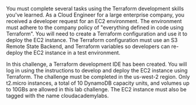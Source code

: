 You must complete several tasks using the Terraform development skills you've learned. As a Cloud Engineer for a large enterprise company, you received a developer request for an EC2 environment. The environment must adhere to the company policy of "everything defined in code using Terraform". You will need to create a Terraform configuration and use it to deploy the EC2 instance. The Terraform configuration must use an S3 Remote State Backend, and Terraform variables so developers can re-deploy the EC2 instance in a test environment.

 

In this challenge, a Terraform development IDE has been created. You will log in using the instructions to develop and deploy the EC2 instance using Terraform. The challenge must be completed in the us-west-2 region. Only t2.micro instances, a total of 10 DynamoDB capacity units, and volumes up to 10GBs are allowed in this lab challenge. The EC2 instance must also be tagged with the name cloudacademylabs.